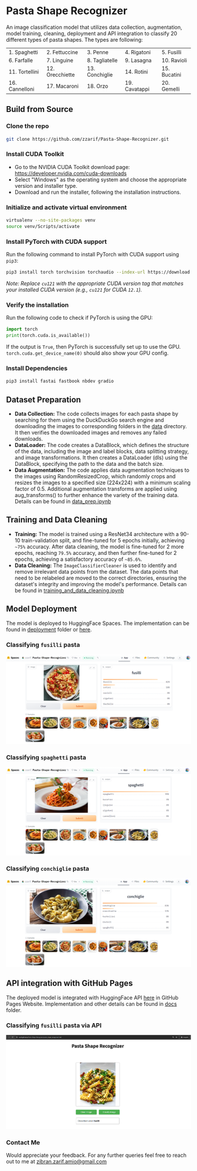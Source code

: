 # Pasta Shape Recognizer

An image classification model that utilizes data collection, augmentation, model training, cleaning, deployment and API integration to classify 20 different types of pasta shapes. The types are following:

<table>
    <tr>
        <td>1. Spaghetti</td>
        <td>2. Fettuccine</td>
        <td>3. Penne</td>
        <td>4. Rigatoni</td>
        <td>5. Fusilli</td>
    </tr>
    <tr>
        <td>6. Farfalle</td>
        <td>7. Linguine</td>
        <td>8. Tagliatelle</td>
        <td>9. Lasagna</td>
        <td>10. Ravioli</td>
    </tr>
    <tr>
        <td>11. Tortellini</td>
        <td>12. Orecchiette</td>
        <td>13. Conchiglie</td>
        <td>14. Rotini</td>
        <td>15. Bucatini</td>
    </tr>
    <tr>
        <td>16. Cannelloni</td>
        <td>17. Macaroni</td>
        <td>18. Orzo</td>
        <td>19. Cavatappi</td>
        <td>20. Gemelli</td>
    </tr>
</table>

## Build from Source

### Clone the repo

```bash
git clone https://github.com/zzarif/Pasta-Shape-Recognizer.git
```

### Install CUDA Toolkit

- Go to the NVIDIA CUDA Toolkit download page: https://developer.nvidia.com/cuda-downloads
- Select "Windows" as the operating system and choose the appropriate version and installer type.
- Download and run the installer, following the installation instructions.

### Initialize and activate virtual environment

```bash
virtualenv --no-site-packages venv
source venv/Scripts/activate
```

### Install PyTorch with CUDA support

Run the following command to install PyTorch with CUDA support using `pip3`:

```bash
pip3 install torch torchvision torchaudio --index-url https://download.pytorch.org/whl/cu121
```

_Note: Replace `cu121` with the appropriate CUDA version tag that matches your installed CUDA version (e.g., `cu121` for CUDA `12.1`)._

### Verify the installation

Run the following code to check if PyTorch is using the GPU:

```python
import torch
print(torch.cuda.is_available())
```

If the output is `True`, then PyTorch is successfully set up to use the GPU. `torch.cuda.get_device_name(0)` should also show your GPU config.

### Install Dependencies

```bash
pip3 install fastai fastbook nbdev gradio
```

## Dataset Preparation

- **Data Collection:** The code collects images for each pasta shape by searching for them using the DuckDuckGo search engine and downloading the images to corresponding folders in the [data](data/) directory. It then verifies the downloaded images and removes any failed downloads.
- **DataLoader:** The code creates a DataBlock, which defines the structure of the data, including the image and label blocks, data splitting strategy, and image transformations. It then creates a DataLoader (dls) using the DataBlock, specifying the path to the data and the batch size.
- **Data Augmentation:** The code applies data augmentation techniques to the images using RandomResizedCrop, which randomly crops and resizes the images to a specified size (224x224) with a minimum scaling factor of 0.5. Additional augmentation transforms are applied using aug_transforms() to further enhance the variety of the training data.
  Details can be found in [data_prep.ipynb](notebooks/data_prep.ipynb)

## Training and Data Cleaning

- **Training:** The model is trained using a ResNet34 architecture with a 90-10 train-validation split, and fine-tuned for 5 epochs initially, achieving `~75%` accuracy. After data cleaning, the model is fine-tuned for 2 more epochs, reaching `79.5%` accuracy, and then further fine-tuned for 2 epochs, achieving a satisfactory accuracy of `~85.6%`.
- **Data Cleaning:** The `ImageClassifierCleaner` is used to identify and remove irrelevant data points from the dataset. The data points that need to be relabeled are moved to the correct directories, ensuring the dataset's integrity and improving the model's performance.
  Details can be found in [training_and_data_cleaning.ipynb](notebooks/training_and_data_cleaning.ipynb)

## Model Deployment

The model is deployed to HuggingFace Spaces. The implementation can be found in [deployment](deployment/) folder or [here](https://huggingface.co/spaces/zzarif/Pasta-Shape-Recognizer).

### Classifying `fusilli` pasta

![Pasta-Shape-Recognizer](deployment/deployed_model_hf_spaces.png)

### Classifying `spaghetti` pasta

![Pasta-Shape-Recognizer](deployment/deployed_model_hf_spaces2.png)

### Classifying `conchiglie` pasta

![Pasta-Shape-Recognizer](deployment/deployed_model_hf_spaces1.png)

## API integration with GitHub Pages

The deployed model is integrated with HuggingFace API [here](https://zzarif.github.io/Pasta-Shape-Recognizer/) in GitHub Pages Website. Implementation and other details can be found in [docs](docs/) folder.

### Classifying `fusilli` pasta via API

![Pasta-Shape-Recognizer](docs/pasta_shape_recognizer.png)

### Contact Me

Would appreciate your feedback. For any further queries feel free to reach out to me at [zibran.zarif.amio@gmail.com](mailto:zibran.zarif.amio@gmail.com)
